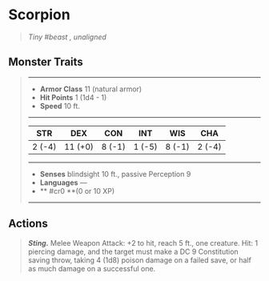 # Scorpion
>*Tiny #beast , unaligned*
## Monster Traits
>___
>- **Armor Class** 11 (natural armor)
>- **Hit Points** 1 (1d4 - 1)
>- **Speed** 10 ft.
>___
>|STR|DEX|CON|INT|WIS|CHA|
>|:---:|:---:|:---:|:---:|:---:|:---:|
>|2 (-4)|11 (+0)|8 (-1)|1 (-5)|8 (-1)|2 (-4)|
>___
>- **Senses** blindsight 10 ft., passive Perception 9
>- **Languages** —
>- ** #cr0 **(0 or 10 XP)
>___
## Actions
>***Sting.*** Melee Weapon Attack: +2 to hit, reach 5 ft., one creature. Hit: 1 piercing damage, and the target must make a DC 9 Constitution saving throw, taking 4 (1d8) poison damage on a failed save, or half as much damage on a successful one.